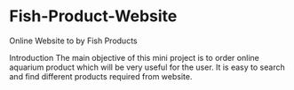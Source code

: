 # Fish-Product-Website
Online Website to by Fish Products

Introduction
The main objective of this mini project is to order online aquarium product which will be very useful for the user. It is easy to search and find different products required from website. 
